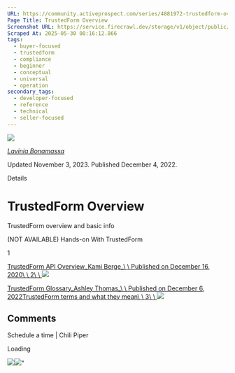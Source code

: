 ```yaml
---
URL: https://community.activeprospect.com/series/4881972-trustedform-overview
Page Title: TrustedForm Overview
Screenshot URL: https://service.firecrawl.dev/storage/v1/object/public/media/screenshot-065a5743-c1ed-4a9c-a5a4-282f79b9618d.png
Scraped At: 2025-05-30 00:16:12.866
tags:
  - buyer-focused
  - trustedform
  - compliance
  - beginner
  - conceptual
  - universal
  - operation
secondary_tags:
  - developer-focused
  - reference
  - technical
  - seller-focused
---
```


[![](https://content2.bloomfire.com/avatars/users/1410206/thumb/thumbnail.png?f=1712152099&Expires=1748567765&Signature=H3FpEz5Mb3YI4YHqVEyDRklShGfX2~9kK-TW4R-csERk2PgsusS2x3y5BxxT4g2tkWXOrS~ZCf789jxuffRZqmOGLwOdbu9qjiuq1FUGfXfV2ipmSSImrnHG67bOsNQqEGn8rxOqtE7q8oSH31DJUMTJIHsTiulQR0j~RIJuMJT6v0YDjgOt9KFFyKoTfmhbCt9avjHxqNPFSWce9E3J4rC9gPPJzDjDSwAsLTXXDUFgakrDk1p-2YKmf0aRsl6kHCJ9zHJrBnX7lQaK8vFeqHNgxYtryg-8t3sZFVAg7XEmFXl51gZd0rgW~WUnkI5ZnPJlbFq0GyEJ1mjRpRgDnw__&Key-Pair-Id=APKAIDFCFZ2UHE5LPIUA)](https://community.activeprospect.com/memberships/7866421-lavinia-bonamassa)

[_Lavinia Bonamassa_](https://community.activeprospect.com/memberships/7866421-lavinia-bonamassa)

Updated November 3, 2023. Published December 4, 2022.

Details

# TrustedForm Overview

TrustedForm overview and basic info

(NOT AVAILABLE) Hands-on With TrustedForm

1

[TrustedForm API Overview_Kami Berge_\\
\\
Published on December 16, 2020\\
\\
2\\
\\
![](https://content1.bloomfire.com/thumbnails/contributions/002/415/693/_270x180.png?f=1608151980&Expires=1748567765&Signature=iM-lY1xzdjyOpw97Cl5r2MTzzN-VGRrD6hGs~b3TwW~-~RJpGD2UbtFNZyHpqhjyeDpqCzakzWHAkqMkodb4vz-HshZxakMSWY~RB0euU3ujm5id~~bImwS0mRFD0UL5HT1p6Lj~GquvToH1OF1~iqoH9~aHjv0rCwvmktTkaopDpAO0dzWGf4ax4EM8CvyW6W7tbHg0VHZODYgfCa69p-dcyJ4h5mm8~6asYf~duIx7AedTNW8SO2FNgNAwdU9ohlCTNGsoOJiBVctyRnj~YBY-p~WF13QABMdYWT7CQ98-thzAQr6DNM9G90vWh8rwmA1A8hcA4cHTsMDYcnU9pw__&Key-Pair-Id=APKAIDFCFZ2UHE5LPIUA)](https://community.activeprospect.com/series/4881972/posts/4112178-trustedform-api-overview)

[TrustedForm Glossary_Ashley Thomas_\\
\\
Published on December 6, 2022TrustedForm terms and what they mean\\
\\
3\\
\\
![](https://content3.bloomfire.com/thumbnails/contributions/003/508/374/_270x180.png?f=1670414604&Expires=1748567765&Signature=mkMAnWJ0a-IJzx-GSkbojvSdhZzCdW1wWydg-nCm2yrMBiP4DMYpeZ9Ck8YsqXmkiDGrfJeX6nhccRZ44cuig-R2peCWTuqNB0ydiRRAtYslmx3DkYMyJEsrXP9o0f0nNSHE71-zDDRcbM6ewuOUci685wX-TCtFv1qdHcZgKHOqEj65lOBMhHYNfSSGptLl8~CYGL8JnklK3BahAXxfTK4KIPJnQJ2jfyBNjCDwNRrEbJWEW4KKEGiPTM7mJOspa0h-3bM9038nfo9mNL9ViGY0Ch5xpGKuCGal8ge0Ap5CU2l9Iw13TkUu3aY4OIH0ICi9EITFQn30t4wR9SzQEg__&Key-Pair-Id=APKAIDFCFZ2UHE5LPIUA)](https://community.activeprospect.com/series/4881972/posts/4883927-trustedform-glossary)

## Comments

Schedule a time \| Chili Piper

Loading

![](https://bat.bing.com/action/0?ti=4018451&Ver=2&mid=5a9b0fd0-6e53-4210-b3bc-925a81bf2e10&bo=1&sid=46ca93003ceb11f0849a198f1883d286&vid=46cb5dd03ceb11f0975737187174cf8c&vids=1&msclkid=N&pi=918639831&lg=en-US&sw=1280&sh=1024&sc=24&p=https%3A%2F%2Fcommunity.activeprospect.com%2Fseries%2F4881972-trustedform-overview&r=&lt=1409&evt=pageLoad&sv=1&cdb=AQAQ&rn=850478)![](https://bat.bing.com/action/0?ti=4018451&Ver=2&mid=5a9b0fd0-6e53-4210-b3bc-925a81bf2e10&bo=2&sid=46ca93003ceb11f0849a198f1883d286&vid=46cb5dd03ceb11f0975737187174cf8c&vids=0&msclkid=N&gtm_tag_source=ua&ec=Client%20ID&el=%2Fseries%2F4881972-trustedform-overview&gc=USD&tpp=1&en=Y&p=https%3A%2F%2Fcommunity.activeprospect.com%2Fseries%2F4881972-trustedform-overview&sw=1280&sh=1024&sc=24&evt=custom&cdb=AQAQ&rn=523999)"

